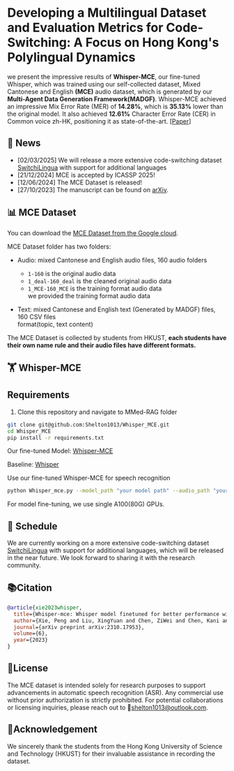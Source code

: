 # Developing a Multilingual Dataset and Evaluation Metrics for Code-Switching: A Focus on Hong Kong's Polylingual Dynamics

we present the impressive results of **Whisper-MCE**, our fine-tuned Whisper, which was trained using our self-collected dataset, Mixed Cantonese and English **(MCE)** audio dataset, which is generated by our **Multi-Agent Data Generation Framework(MADGF)**. Whisper-MCE achieved an impressive Mix Error Rate (MER) of **14.28%**, which is **35.13%** lower than the original model. It also achieved **12.61%** Character Error Rate (CER) in Common voice zh-HK, positioning it as state-of-the-art. [[Paper](https://arxiv.org/abs/2310.17953)]

## 🚀 News
- [02/03/2025] We will release a more extensive code-switching dataset [SwitchiLingua](https://github.com/Shelton1013/SwitchLingua) with support for additional languages
- [21/12/2024] MCE is accepted by ICASSP 2025!
- [12/06/2024] The MCE Dataset is released! 
- [27/10/2023] The manuscript can be found on [arXiv](https://arxiv.org/abs/2310.17953).

  
## 📊 MCE Dataset
You can download the [MCE Dataset from the Google cloud]((https://drive.google.com/file/d/1CFgHxTzYBKnIkRVBdCwlJXahZq3Zi87B/view?usp=sharing)).

MCE Dataset folder has two folders:</br>
- Audio: mixed Cantonese and English audio files, 160 audio folders</br>
  - `1-160` is the original audio data</br>
  - `1_deal-160_deal` is the cleaned original audio data</br>
  - `1_MCE-160_MCE` is the training format audio data</br>
we provided the training format audio data </br>

- Text: mixed Cantonese and English text (Generated by MADGF) files, 160 CSV files</br>
format(topic, text content)</br>

The MCE Dataset is collected by students from HKUST, **each students have their own name rule and their audio files have different formats.**


## 🏋️ Whisper-MCE

## Requirements
1. Clone this repository and navigate to MMed-RAG folder
```bash
git clone git@github.com:Shelton1013/Whisper_MCE.git
cd Whisper_MCE
pip install -r requirements.txt
```

Our fine-tuned Model: [Whisper-MCE](https://drive.google.com/file/d/14_IFvi0z8zHNJGYetpW5GHxbS0z6p0dt/view?usp=sharing)</br>

Baseline: [Whisper](https://github.com/openai/whisper)

Use our fine-tuned Whisper-MCE for speech recognition
```bash
python Whisper_mce.py --model_path "your model path" --audio_path "your test audio path"
```

For model fine-tuning, we use single A100(80G) GPUs.


## 📅 Schedule
We are currently working on a more extensive code-switching dataset [SwitchiLingua](https://github.com/Shelton1013/SwitchLingua) with support for additional languages, which will be released in the near future. We look forward to sharing it with the research community.


## 📚Citation

```bibtex
@article{xie2023whisper,
  title={Whisper-mce: Whisper model finetuned for better performance with mixed languages},
  author={Xie, Peng and Liu, XingYuan and Chen, ZiWei and Chen, Kani and Wang, Yang},
  journal={arXiv preprint arXiv:2310.17953},
  volume={6},
  year={2023}
}
```

## 📄License
The MCE dataset is intended solely for research purposes to support advancements in automatic speech recognition (ASR). Any commercial use without prior authorization is strictly prohibited. For potential collaborations or licensing inquiries, please reach out to 📮[shelton1013@outlook.com](shelton1013@outlook.com).

## 🙏Acknowledgement
We sincerely thank the students from the Hong Kong University of Science and Technology (HKUST) for their invaluable assistance in recording the dataset. 

